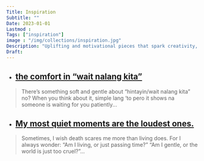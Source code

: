 ```yaml
---
Title: Inspiration
Subtitle: ""
Date: 2023-01-01
Lastmod : 
Tags: ["inspiration"]
image : "/img/collections/inspiration.jpg"
Description: "Uplifting and motivational pieces that spark creativity, encourage perseverance, and remind us of the power of hope and action."
Draft: 
---
```


- ## [the comfort in “wait nalang kita”](/post/wait/)

> There’s something soft and gentle about “hintayin/wait nalang kita” no? When you think about it, simple lang ‘to pero it shows na someone is waiting for you patiently...

- ## [My most quiet moments are the loudest ones.](/post/quietmoments/)

> Sometimes, I wish death scares me more than living does. For I always wonder:
“Am I living, or just passing time?”
“Am I gentle, or the world is just too cruel?”...

